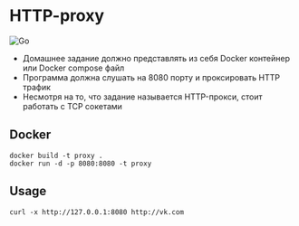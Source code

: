 # HTTP-proxy

![Go](https://img.shields.io/badge/go-%2300ADD8.svg?style=for-the-badge&logo=go&logoColor=white)
* Домашнее задание должно представлять из себя Docker контейнер или Docker compose файл
* Программа должна слушать на 8080 порту и проксировать HTTP трафик
* Несмотря на то, что задание называется HTTP-прокси, стоит работать с TCP сокетами

## Docker

```shell
docker build -t proxy .
docker run -d -p 8080:8080 -t proxy
```
## Usage

```shell
curl -x http://127.0.0.1:8080 http://vk.com
```
